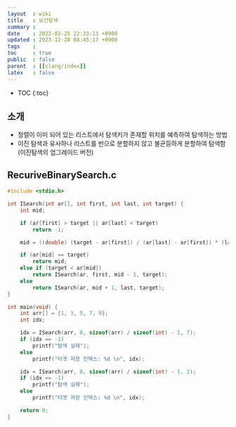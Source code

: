 ```yaml
---
layout  : wiki
title   : 보간탐색
summary : 
date    : 2022-02-25 22:33:13 +0900
updated : 2023-12-28 08:45:17 +0900
tags    : 
toc     : true
public  : false
parent  : [[clang/index]]
latex   : false
---
```

* TOC
{:toc}

## 소개
- 정렬이 이미 되어 있는 리스트에서 탐색키가 존재할 위치를 예측하여 탐색하는 방법
- 이진 탐색과 유사하나 리스트를 반으로 분할하지 않고 불균등하게 분할하여 탐색함 (이진탐색의 업그레이드 버전)

## RecuriveBinarySearch.c
```c
#include <stdio.h>

int ISearch(int ar[], int first, int last, int target) {
    int mid;

    if (ar[first] > target || ar[last] < target)
        return -1;

    mid = ((double) (target - ar[first]) / (ar[last] - ar[first]) * (last - first)) + first;

    if (ar[mid] == target)
        return mid;
    else if (target < ar[mid])
        return ISearch(ar, first, mid - 1, target);
    else
        return ISearch(ar, mid + 1, last, target);
}

int main(void) {
    int arr[] = {1, 3, 5, 7, 9};
    int idx;

    idx = ISearch(arr, 0, sizeof(arr) / sizeof(int) - 1, 7);
    if (idx == -1)
        printf("탐색 실패");
    else
        printf("타겟 저장 인덱스: %d \n", idx);

    idx = ISearch(arr, 0, sizeof(arr) / sizeof(int) - 1, 2);
    if (idx == -1)
        printf("탐색 실패");
    else
        printf("타겟 저장 인덱스: %d \n", idx);

    return 0;
}
```

